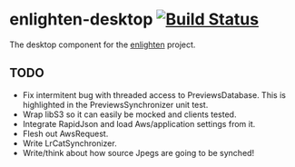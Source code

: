 enlighten-desktop [![Build Status](https://travis-ci.org/arron-h/enlighten-desktop.svg?branch=master)](https://travis-ci.org/arron-h/enlighten-desktop)
=================

The desktop component for the [enlighten](https://github.com/arron-h/enlighten) project.

TODO
----
* Fix intermitent bug with threaded access to PreviewsDatabase. This is highlighted in the PreviewsSynchronizer unit test.
* Wrap libS3 so it can easily be mocked and clients tested.
* Integrate RapidJson and load Aws/application settings from it.
* Flesh out AwsRequest.
* Write LrCatSynchronizer.
* Write/think about how source Jpegs are going to be synched!

